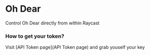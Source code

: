 # Oh Dear

Control Oh Dear directly from within Raycast

### How to get your token?

Visit [API Token page](API Token page) and grab youself your key
